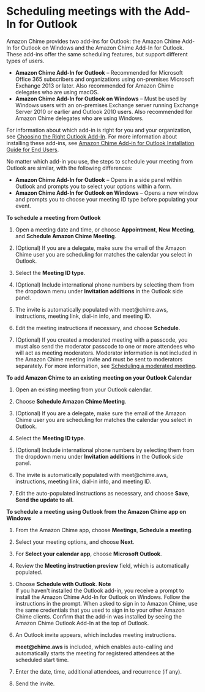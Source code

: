 # Scheduling meetings with the Add\-In for Outlook<a name="chime-scheduling-outlook"></a>

Amazon Chime provides two add\-ins for Outlook: the Amazon Chime Add\-In for Outlook on Windows and the Amazon Chime Add\-In for Outlook\. These add\-ins offer the same scheduling features, but support different types of users\.
+ **Amazon Chime Add\-In for Outlook** – Recommended for Microsoft Office 365 subscribers and organizations using on\-premises Microsoft Exchange 2013 or later\. Also recommended for Amazon Chime delegates who are using macOS\.
+ **Amazon Chime Add\-In for Outlook on Windows** – Must be used by Windows users with an on\-premises Exchange server running Exchange Server 2010 or earlier and Outlook 2010 users\. Also recommended for Amazon Chime delegates who are using Windows\.

For information about which add\-in is right for you and your organization, see [Choosing the Right Outlook Add\-In](https://answers.chime.aws/articles/663/choosing-the-right-outlook-add-in.html)\. For more information about installing these add\-ins, see [Amazon Chime Add\-in for Outlook Installation Guide for End Users](https://answers.chime.aws/articles/673/amazon-chime-add-in-for-outlook-installation-guide-1.html)\.

No matter which add\-in you use, the steps to schedule your meeting from Outlook are similar, with the following differences:
+ **Amazon Chime Add\-In for Outlook** – Opens in a side panel within Outlook and prompts you to select your options within a form\.
+ **Amazon Chime Add\-In for Outlook on Windows** – Opens a new window and prompts you to choose your meeting ID type before populating your event\.

**To schedule a meeting from Outlook**

1. Open a meeting date and time, or choose **Appointment**, **New Meeting**, and **Schedule Amazon Chime Meeting**\.

1. \(Optional\) If you are a delegate, make sure the email of the Amazon Chime user you are scheduling for matches the calendar you select in Outlook\.

1. Select the **Meeting ID type**\.

1. \(Optional\) Include international phone numbers by selecting them from the dropdown menu under **Invitation additions** in the Outlook side panel\.

1. The invite is automatically populated with meet@chime\.aws, instructions, meeting link, dial\-in info, and meeting ID\.

1. Edit the meeting instructions if necessary, and choose **Schedule**\.

1. \(Optional\) If you created a moderated meeting with a passcode, you must also send the moderator passcode to one or more attendees who will act as meeting moderators\. Moderator information is not included in the Amazon Chime meeting invite and must be sent to moderators separately\. For more information, see [Scheduling a moderated meeting](moderate-meeting.md)\.

**To add Amazon Chime to an existing meeting on your Outlook Calendar**

1. Open an existing meeting from your Outlook calendar\.

1. Choose **Schedule Amazon Chime Meeting**\.

1. \(Optional\) If you are a delegate, make sure the email of the Amazon Chime user you are scheduling for matches the calendar you select in Outlook\.

1. Select the **Meeting ID type**\.

1. \(Optional\) Include international phone numbers by selecting them from the dropdown menu under **Invitation additions** in the Outlook side panel\.

1. The invite is automatically populated with meet@chime\.aws, instructions, meeting link, dial\-in info, and meeting ID\.

1. Edit the auto\-populated instructions as necessary, and choose **Save**, **Send the update to all**\.

**To schedule a meeting using Outlook from the Amazon Chime app on Windows**

1. From the Amazon Chime app, choose **Meetings**, **Schedule a meeting**\.

1. Select your meeting options, and choose **Next**\.

1. For **Select your calendar app**, choose **Microsoft Outlook**\.

1. Review the **Meeting instruction preview** field, which is automatically populated\.

1. Choose **Schedule with Outlook**\.
**Note**  
If you haven't installed the Outlook add\-in, you receive a prompt to install the Amazon Chime Add\-In for Outlook on Windows\. Follow the instructions in the prompt\. When asked to sign in to Amazon Chime, use the same credentials that you used to sign in to your other Amazon Chime clients\. Confirm that the add\-in was installed by seeing the Amazon Chime Outlook Add\-In at the top of Outlook\.

1. An Outlook invite appears, which includes meeting instructions\.

   **meet@chime\.aws** is included, which enables auto\-calling and automatically starts the meeting for registered attendees at the scheduled start time\.

1. Enter the date, time, additional attendees, and recurrence \(if any\)\.

1. Send the invite\.